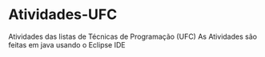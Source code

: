 # Atividades-UFC
Atividades das listas de Técnicas de Programação (UFC)
As Atividades são feitas em java usando o Eclipse IDE
